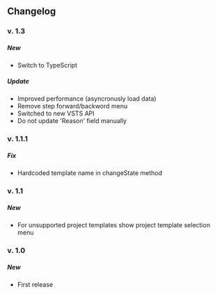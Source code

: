 ## Changelog

### v. 1.3
##### New

+ Switch to TypeScript

##### Update

+ Improved performance (asyncronusly load data)
+ Remove step forward/backword menu
+ Switched to new VSTS API
+ Do not update 'Reason' field manually

### v. 1.1.1
##### Fix

+ Hardcoded template name in changeState method

### v. 1.1
##### New

+ For unsupported project templates show project template selection menu

### v. 1.0
##### New

+ First release